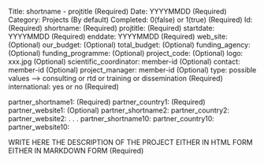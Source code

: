 Title: shortname - projtitle (Required)
Date:  YYYYMMDD (Required)
Category: Projects (By default)
Completed: 0(false) or 1(true) (Required)
Id: (Required)
shortname: (Required)
projtitle: (Required)
startdate:  YYYYMMDD (Required)
enddate: YYYYMMDD (Required)
web_site:  (Optional)
our_budget: (Optional)
total_budget: (Optional)
funding_agency: (Optional)
funding_programme: (Optional)
project_code: (Optional)
logo: xxx.jpg  (Optional)
scientific_coordinator: member-id (Optional)
contact: member-id (Optional)
project_manager:  member-id (Optional)
type: possible values --> consulting or rtd or training or dissemination (Required)
international: yes or no (Required)
<!-- each project has zero or more <partner> tags -->
partner_shortname1: (Required)
partner_country1: (Required)
partner_website1: (Optional)
partner_shortname2: 
partner_country2: 
partner_website2: 
.
.
.
partner_shortname10: 
partner_country10: 
partner_website10:

WRITE HERE THE DESCRIPTION OF THE PROJECT EITHER IN HTML FORM EITHER IN MARKDOWN FORM (Required)


